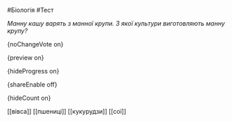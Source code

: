 #Біологія #Тест

*Манну кашу варять з манної крупи. З якої культури виготовляють манну крупу?*

{noChangeVote on}

{preview on}

{hideProgress on}

{shareEnable off}

{hideCount on}

[[вівса]]
[[пшениці]]
[[кукурудзи]]
[[сої]]
